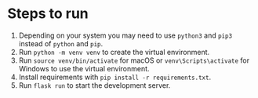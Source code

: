# Steps to run

1. Depending on your system you may need to use `python3` and `pip3` instead of `python` and `pip`.
2. Run `python -m venv venv` to create the virtual environment.
3. Run `source venv/bin/activate` for macOS or `venv\Scripts\activate` for Windows to use the virtual environment.
4. Install requirements with `pip install -r requirements.txt`.
5. Run `flask run` to start the development server.